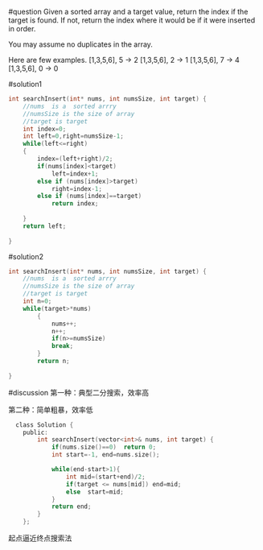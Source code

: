 #question
Given a sorted array and a target value, return the index if the target is found. If not, return the index where it would be if it were inserted in order.

You may assume no duplicates in the array.

Here are few examples.
[1,3,5,6], 5 → 2
[1,3,5,6], 2 → 1
[1,3,5,6], 7 → 4
[1,3,5,6], 0 → 0 


#solution1
```c
int searchInsert(int* nums, int numsSize, int target) {
    //nums  is a  sorted arrry 
    //numsSize is the size of array 
    //target is target
    int index=0;
    int left=0,right=numsSize-1;
    while(left<=right)
    {
        index=(left+right)/2;
        if(nums[index]<target)
            left=index+1;
        else if (nums[index]>target)
            right=index-1;
        else if (nums[index]==target)
            return index;
        
    }
    return left;
    
}
```
#solution2
```c
int searchInsert(int* nums, int numsSize, int target) {
    //nums  is a  sorted arrry 
    //numsSize is the size of array 
    //target is target
    int n=0;
    while(target>*nums)
        {
            nums++;
            n++;
            if(n>=numsSize)
            break;
        }
        return n;
    
}
```
#discussion
第一种：典型二分搜索，效率高

第二种：简单粗暴，效率低
```c
  class Solution {
    public:
        int searchInsert(vector<int>& nums, int target) {
            if(nums.size()==0)  return 0;
            int start=-1, end=nums.size();

            while(end-start>1){
                int mid=(start+end)/2;
                if(target <= nums[mid]) end=mid;
                else  start=mid;
            }
            return end;
        }
    };
```
起点逼近终点搜索法